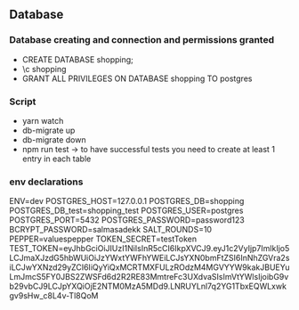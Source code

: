## Database

### Database creating and connection and permissions granted

- CREATE DATABASE shopping;
- \c shopping
- GRANT ALL PRIVILEGES ON DATABASE shopping TO postgres

### Script

- yarn watch
- db-migrate up
- db-migrate down
- npm run test -> to have successful tests you need to create at least 1 entry in each table

### env declarations

ENV=dev
POSTGRES_HOST=127.0.0.1
POSTGRES_DB=shopping
POSTGRES_DB_test=shopping_test
POSTGRES_USER=postgres
POSTGRES_PORT=5432
POSTGRES_PASSWORD=password123
BCRYPT_PASSWORD=salmasadekk
SALT_ROUNDS=10
PEPPER=valuespepper
TOKEN_SECRET=testToken
TEST_TOKEN=eyJhbGciOiJIUzI1NiIsInR5cCI6IkpXVCJ9.eyJ1c2VyIjp7ImlkIjo5LCJmaXJzdG5hbWUiOiJzYWxtYWFhYWEiLCJsYXN0bmFtZSI6InNhZGVra2siLCJwYXNzd29yZCI6IiQyYiQxMCRTMXFULzROdzM4MGVYYW9kakJBUEYuLmJmcS5FY0JBS2ZWSFd6d2R2RE83MmtreFc3UXdvaSIsImVtYWlsIjoibG9vb29vbCJ9LCJpYXQiOjE2NTM0MzA5MDd9.LNRUYLnl7q2YG1TbxEQWLxwkgv9sHw_c8L4v-Tl8QoM
